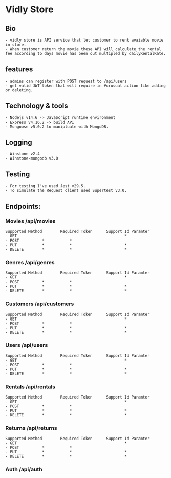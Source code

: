 # Vidly Store

## Bio

    - vidly store is API service that let customer to rent avaiable movie in store.
    - When customer return the movie these API will calculate the rental fee according to days movie has been out multipled by dailyRentalRate.

## features

    - admins can register with POST request to /api/users
    - get valid JWT token that will require in #crusual action like adding or deleting.

## Technology & tools

    - Nodejs v14.6 -> JavaScript runtime environment
    - Express v4.16.2 -> build API
    - Mongoose v5.0.2 to manipluate with MongoDB.

## Logging

    - Winstone v2.4
    - Winstone-mongodb v3.0

## Testing

    - For testing I've used Jest v29.5.
    - To simulate the Request client used Supertest v3.0.

## Endpoints:

### Movies /api/movies

    Supported Method        Required Token      Support Id Paramter
    - GET                                               *
    - POST          *           *
    - PUT           *           *                       *
    - DELETE        *           *                       *

### Genres /api/genres

    Supported Method        Required Token      Support Id Paramter
    - GET                                               *
    - POST          *           *
    - PUT           *           *                       *
    - DELETE        *           *                       *

### Customers /api/customers

    Supported Method        Required Token      Support Id Paramter
    - GET                                               *
    - POST          *           *
    - PUT           *           *                       *
    - DELETE        *           *                       *

### Users /api/users

    Supported Method        Required Token      Support Id Paramter
    - GET                                               *
    - POST          *           *
    - PUT           *           *                       *
    - DELETE        *           *                       *

### Rentals /api/rentals

    Supported Method        Required Token      Support Id Paramter
    - GET                                               *
    - POST          *           *
    - PUT           *           *                       *
    - DELETE        *           *                       *

### Returns /api/returns

    Supported Method        Required Token      Support Id Paramter
    - GET                                               *
    - POST          *           *
    - PUT           *           *                       *
    - DELETE        *           *                       *

### Auth /api/auth
